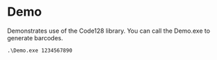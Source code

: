 # Demo

Demonstrates use of the Code128 library. You can call the Demo.exe to generate barcodes.

```command-line
.\Demo.exe 1234567890
```